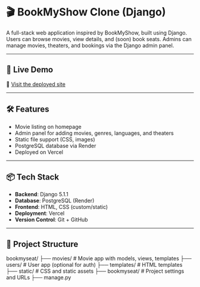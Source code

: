 # 🎬 BookMyShow Clone (Django)

A full-stack web application inspired by BookMyShow, built using Django. Users can browse movies, view details, and (soon) book seats. Admins can manage movies, theaters, and bookings via the Django admin panel.

---

## 🚀 Live Demo

🔗 [Visit the deployed site](https://bookmyshow-your-vercel-url.vercel.app)

---

## 🛠️ Features

- Movie listing on homepage
- Admin panel for adding movies, genres, languages, and theaters
- Static file support (CSS, images)
- PostgreSQL database via Render
- Deployed on Vercel

---

## 📦 Tech Stack

- **Backend**: Django 5.1.1
- **Database**: PostgreSQL (Render)
- **Frontend**: HTML, CSS (custom/static)
- **Deployment**: Vercel
- **Version Control**: Git + GitHub

---

## 📁 Project Structure

bookmyseat/ 
├── movies/ # Movie app with models, views, templates 
├── users/ # User app (optional for auth) 
├── templates/ # HTML templates 
├── static/ # CSS and static assets 
├── bookmyseat/ # Project settings and URLs 
├── manage.py

